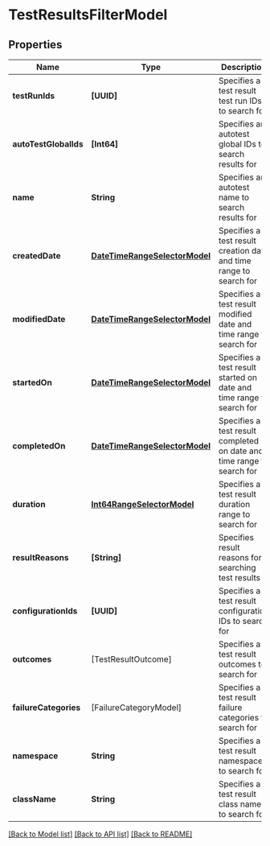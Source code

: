 # TestResultsFilterModel

## Properties
Name | Type | Description | Notes
------------ | ------------- | ------------- | -------------
**testRunIds** | **[UUID]** | Specifies a test result test run IDs to search for | [optional] 
**autoTestGlobalIds** | **[Int64]** | Specifies an autotest global IDs to search results for | [optional] 
**name** | **String** | Specifies an autotest name to search results for | [optional] 
**createdDate** | [**DateTimeRangeSelectorModel**](DateTimeRangeSelectorModel.md) | Specifies a test result creation date and time range to search for | [optional] 
**modifiedDate** | [**DateTimeRangeSelectorModel**](DateTimeRangeSelectorModel.md) | Specifies a test result modified date and time range to search for | [optional] 
**startedOn** | [**DateTimeRangeSelectorModel**](DateTimeRangeSelectorModel.md) | Specifies a test result started on date and time range to search for | [optional] 
**completedOn** | [**DateTimeRangeSelectorModel**](DateTimeRangeSelectorModel.md) | Specifies a test result completed on date and time range to search for | [optional] 
**duration** | [**Int64RangeSelectorModel**](Int64RangeSelectorModel.md) | Specifies a test result duration range to search for | [optional] 
**resultReasons** | **[String]** | Specifies result reasons for searching test results | [optional] 
**configurationIds** | **[UUID]** | Specifies a test result configuration IDs to search for | [optional] 
**outcomes** | [TestResultOutcome] | Specifies a test result outcomes to search for | [optional] 
**failureCategories** | [FailureCategoryModel] | Specifies a test result failure categories to search for | [optional] 
**namespace** | **String** | Specifies a test result namespace to search for | [optional] 
**className** | **String** | Specifies a test result class name to search for | [optional] 

[[Back to Model list]](../README.md#documentation-for-models) [[Back to API list]](../README.md#documentation-for-api-endpoints) [[Back to README]](../README.md)


